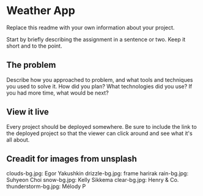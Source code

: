 # Weather App

Replace this readme with your own information about your project.

Start by briefly describing the assignment in a sentence or two. Keep it short and to the point.

## The problem

Describe how you approached to problem, and what tools and techniques you used to solve it. How did you plan? What technologies did you use? If you had more time, what would be next?

## View it live

Every project should be deployed somewhere. Be sure to include the link to the deployed project so that the viewer can click around and see what it's all about.

## Creadit for images from unsplash
clouds-bg.jpg: Egor Yakushkin
drizzle-bg.jpg: frame harirak
rain-bg.jpg: Suhyeon Choi 
snow-bg.jpg: Kelly Sikkema
clear-bg.jpg: Henry & Co.
thunderstorm-bg.jpg: Mélody P